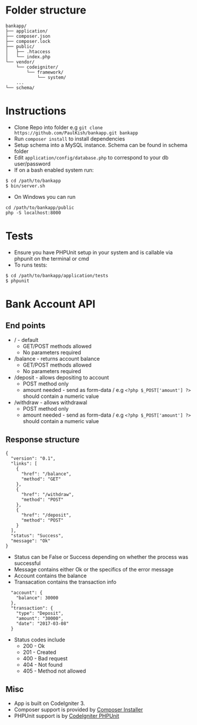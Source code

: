 # Folder structure

```
bankapp/
├── application/
├── composer.json
├── composer.lock
├── public/
│   ├── .htaccess
│   └── index.php
└── vendor/
    └── codeigniter/
        └── framework/
            └── system/
    ...
└── schema/
```

# Instructions
- Clone Repo into folder e.g `git clone https://github.com/PaulKish/bankapp.git bankapp`
- Run `composer install` to install dependencies
- Setup schema into a MySQL instance. Schema can be found in schema folder
- Edit `application/config/database.php` to correspond to your db user/password
- If on a bash enabled system run:

```
$ cd /path/to/bankapp
$ bin/server.sh
```

- On Windows you can run
```
cd /path/to/bankapp/public
php -S localhost:8000
```

# Tests
- Ensure you have PHPUnit setup in your system and is callable via phpunit on the terminal or cmd
- To runs tests:

```
$ cd /path/to/bankapp/application/tests
$ phpunit
```


# Bank Account API

## End points
- / - default
	- GET/POST methods allowed
	- No parameters required
- /balance - returns account balance
	- GET/POST methods allowed
	- No parameters required
- /deposit - allows depositing to account
	- POST method only
	- amount needed - send as form-data / e.g `<?php $_POST['amount'] ?>` should contain a numeric value
- /withdraw - allows withdrawal
	- POST method only
	- amount needed - send as form-data / e.g `<?php $_POST['amount'] ?>` should contain a numeric value

## Response structure

```
{
  "version": "0.1",
  "links": [
    {
      "href": "/balance",
      "method": "GET"
    },
    {
      "href": "/withdraw",
      "method": "POST"
    },
    {
      "href": "/deposit",
      "method": "POST"
    }
  ],
  "status": "Success",
  "message": "Ok"
}
```

- Status can be False or Success depending on whether the process was successful
- Message contains either Ok or the specifics of the error message
- Account contains the balance
- Transacation contains the transaction info

```
  "account": {
    "balance": 30000
  },
  "transaction": {
    "type": "Deposit",
    "amount": "30000",
    "date": "2017-03-08"
  }
```

- Status codes include
	- 200 - Ok
	- 201 - Created
	- 400 - Bad request
	- 404 - Not found
	- 405 - Method not allowed

## Misc
- App is built on CodeIgniter 3.
- Composer support is provided by [Composer Installer](https://github.com/kenjis/codeigniter-composer-installer)
- PHPUnit support is by [CodeIgniter PHPUnit](https://github.com/kenjis/ci-phpunit-test)